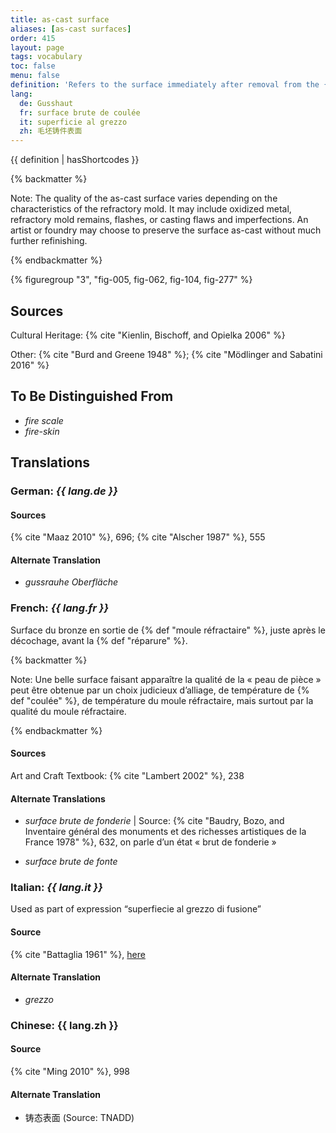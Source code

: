 ```yaml
---
title: as-cast surface
aliases: [as-cast surfaces]
order: 415
layout: page
tags: vocabulary
toc: false
menu: false
definition: 'Refers to the surface immediately after removal from the {% def "mold" %}, before {% def "fettling" %} and {% def "chasing" %}.'
lang:
  de: Gusshaut
  fr: surface brute de coulée
  it: superficie al grezzo
  zh: 毛坯铸件表面
---
```


{{ definition | hasShortcodes }}

{% backmatter %}

Note: The quality of the as-cast surface varies depending on the characteristics of the refractory mold. It may include oxidized metal, refractory mold remains, flashes, or casting flaws and imperfections. An artist or foundry may choose to preserve the surface as-cast without much further refinishing.

{% endbackmatter %}

{% figuregroup "3", "fig-005, fig-062, fig-104, fig-277" %}

## Sources

Cultural Heritage: {% cite "Kienlin, Bischoff, and Opielka 2006" %}

Other: {% cite "Burd and Greene 1948" %}; {% cite "Mödlinger and Sabatini 2016" %}

## To Be Distinguished From

- *fire scale*
- *fire-skin*

## Translations

<div class="accordion">

### **German**: *{{ lang.de }}*

#### Sources

{% cite "Maaz 2010" %}, 696; {% cite "Alscher 1987" %}, 555

#### Alternate Translation

- *gussrauhe Oberfläche*

### **French**: *{{ lang.fr }}*

Surface du bronze en sortie de {% def "moule réfractaire" %}, juste après le décochage, avant la {% def "réparure" %}.

{% backmatter %}

Note: Une belle surface faisant apparaître la qualité de la « peau de pièce » peut être obtenue par un choix judicieux d’alliage, de température de {% def "coulée" %}, de température du moule réfractaire, mais surtout par la qualité du moule réfractaire.

{% endbackmatter %}

#### Sources

Art and Craft Textbook: {% cite "Lambert 2002" %}, 238

#### Alternate Translations

- *surface brute de fonderie* | Source: {% cite "Baudry, Bozo, and Inventaire général des monuments et des richesses artistiques de la France 1978" %}, 632, on parle d’un état « brut de fonderie »

- *surface brute de fonte*

### **Italian**: *{{ lang.it }}*

Used as part of expression “superfiecie al grezzo di fusione”

#### Source

{% cite "Battaglia 1961" %}, [here](http://www.gdli.it/pdf_viewer/Scripts/pdf.js/web/viewer.asp?file=/PDF/GDLI07/GDLI_07_ocr_46.pdf&parola=grezzoni)

#### Alternate Translation

- *grezzo*

### **Chinese**: {{ lang.zh }}

#### Source

{% cite "Ming 2010" %}, 998

#### Alternate Translation

- 铸态表面 (Source: TNADD)

</div>
